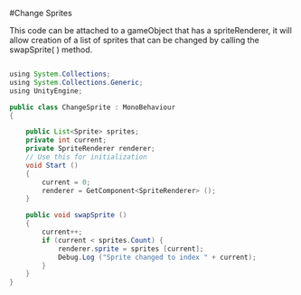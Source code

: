 #Change Sprites

This code can be attached to a gameObject that has a spriteRenderer, it will allow creation of a list of sprites that can be changed by calling the swapSprite( ) method.

```java

using System.Collections;
using System.Collections.Generic;
using UnityEngine;

public class ChangeSprite : MonoBehaviour
{

	public List<Sprite> sprites;
	private int current;
	private SpriteRenderer renderer;
	// Use this for initialization
	void Start ()
	{
		current = 0;
		renderer = GetComponent<SpriteRenderer> ();
	}

	public void swapSprite ()
	{
		current++;
		if (current < sprites.Count) {
			renderer.sprite = sprites [current];
			Debug.Log ("Sprite changed to index " + current);
		}
	}
}

```
